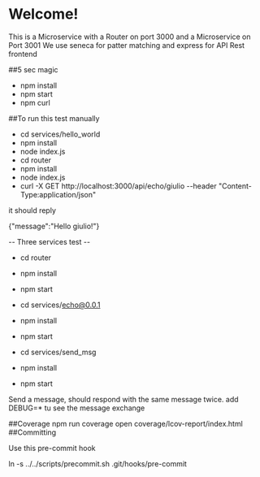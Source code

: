 # Welcome! 
This is a Microservice with a Router on port 3000 and a Microservice on Port 3001
We use seneca for patter matching and express for API Rest frontend

##5 sec magic
* npm install
* npm start
* npm curl


##To run this test manually

* cd services/hello_world
* npm install
* node index.js
* cd router
* npm install
* node index.js
* curl -X GET http://localhost:3000/api/echo/giulio --header "Content-Type:application/json" 

it should reply

{"message":"Hello giulio!"}

-- Three services test --

* cd router
* npm install
* npm start

* cd services/echo@0.0.1
* npm install
* npm start

* cd services/send_msg
* npm install
* npm start

Send a message, should respond with the same message twice.
add DEBUG=* tu see the message exchange

##Coverage
npm run coverage
open coverage/lcov-report/index.html
##Committing

Use this pre-commit hook

ln -s ../../scripts/precommit.sh .git/hooks/pre-commit
